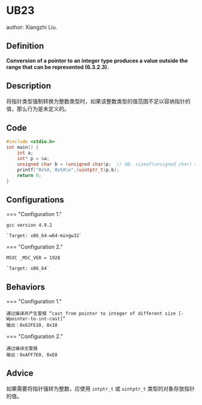 #  UB23

author: Xiangzhi Liu.

##  Definition

**Conversion of a pointer to an integer type produces a value outside the range that can be represented (6.3.2.3).**

## Description

将指针类型强制转换为整数类型时，如果该整数类型的值范围不足以容纳指针的值，那么行为是未定义的。
## Code

```c title="UB23.c"
#include <stdio.h>
int main() {
    int a;
    int* p = &a;
    unsigned char b = (unsigned char)p;  // UB. sizeof(unsigned char) == 1 and for most platform sizeof(int*) > 1
    printf("0x%X, 0x%X\n",(uintptr_t)p,b);
    return 0;
}
```

## Configurations

=== "Configuration 1."

    gcc version 4.9.2 

    `Target: x86_64-w64-mingw32`

=== "Configuration 2."

    MSVC _MSC_VER = 1928 

    `Target: x86_64`        

## Behaviors

=== "Configuration 1."

    通过编译并产生警报 “cast from pointer to integer of different size [-Wpointer-to-int-cast]”
    输出：0x62FE10, 0x10

=== "Configuration 2."

    通过编译无警报
    输出：0xAFF7E0, 0xE0
## Advice

如果需要将指针强转为整数，应使用 `intptr_t` 或 `uintptr_t` 类型的对象存放指针的值。